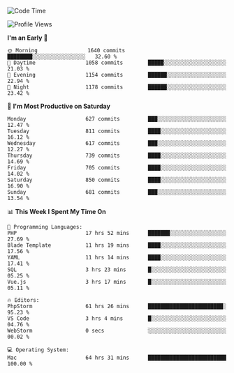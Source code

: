 <!--START_SECTION:waka-->
![Code Time](http://img.shields.io/badge/Code%20Time-4%2C051%20hrs%2044%20mins-blue)

![Profile Views](http://img.shields.io/badge/Profile%20Views-0-blue)

**I'm an Early 🐤** 

```text
🌞 Morning                1640 commits        ████████░░░░░░░░░░░░░░░░░   32.60 % 
🌆 Daytime                1058 commits        █████░░░░░░░░░░░░░░░░░░░░   21.03 % 
🌃 Evening                1154 commits        ██████░░░░░░░░░░░░░░░░░░░   22.94 % 
🌙 Night                  1178 commits        ██████░░░░░░░░░░░░░░░░░░░   23.42 % 
```
📅 **I'm Most Productive on Saturday** 

```text
Monday                   627 commits         ███░░░░░░░░░░░░░░░░░░░░░░   12.47 % 
Tuesday                  811 commits         ████░░░░░░░░░░░░░░░░░░░░░   16.12 % 
Wednesday                617 commits         ███░░░░░░░░░░░░░░░░░░░░░░   12.27 % 
Thursday                 739 commits         ████░░░░░░░░░░░░░░░░░░░░░   14.69 % 
Friday                   705 commits         ████░░░░░░░░░░░░░░░░░░░░░   14.02 % 
Saturday                 850 commits         ████░░░░░░░░░░░░░░░░░░░░░   16.90 % 
Sunday                   681 commits         ███░░░░░░░░░░░░░░░░░░░░░░   13.54 % 
```


📊 **This Week I Spent My Time On** 

```text
💬 Programming Languages: 
PHP                      17 hrs 52 mins      ███████░░░░░░░░░░░░░░░░░░   27.69 % 
Blade Template           11 hrs 19 mins      ████░░░░░░░░░░░░░░░░░░░░░   17.56 % 
YAML                     11 hrs 14 mins      ████░░░░░░░░░░░░░░░░░░░░░   17.41 % 
SQL                      3 hrs 23 mins       █░░░░░░░░░░░░░░░░░░░░░░░░   05.25 % 
Vue.js                   3 hrs 17 mins       █░░░░░░░░░░░░░░░░░░░░░░░░   05.11 % 

🔥 Editors: 
PhpStorm                 61 hrs 26 mins      ████████████████████████░   95.23 % 
VS Code                  3 hrs 4 mins        █░░░░░░░░░░░░░░░░░░░░░░░░   04.76 % 
WebStorm                 0 secs              ░░░░░░░░░░░░░░░░░░░░░░░░░   00.02 % 

💻 Operating System: 
Mac                      64 hrs 31 mins      █████████████████████████   100.00 % 
```


<!--END_SECTION:waka-->
